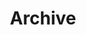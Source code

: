 ---
title : Archive


months:
    - title: 2021 June
      activists:
        - #
        - #
        - #
        - # 
            
    - title: 2021 July
      activists:
        - #
        - #
        - #
        - #
    - title: 2021 August
      activists:
        - #
        - #
        - #
        - #
        - #
        - #


template: advanced
---